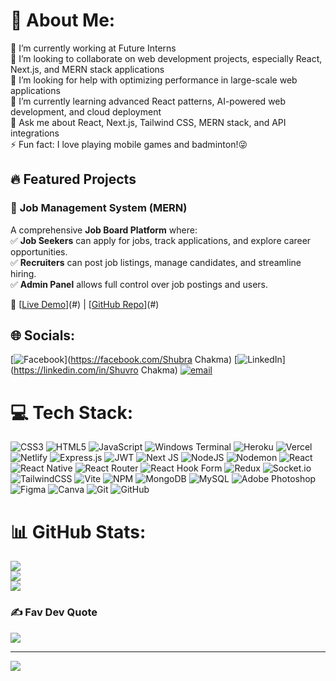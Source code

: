 # 💫 About Me:
🔭 I’m currently working at Future Interns  <br>👯 I’m looking to collaborate on web development projects, especially React, Next.js, and MERN stack applications  <br>🤝 I’m looking for help with optimizing performance in large-scale web applications  <br>🌱 I’m currently learning advanced React patterns, AI-powered web development, and cloud deployment  <br>💬 Ask me about React, Next.js, Tailwind CSS, MERN stack, and API integrations  <br>⚡ Fun fact: I love playing mobile games and badminton!😜  <br>

## 🔥 **Featured Projects**

### 🏢 **Job Management System** (MERN)  
A comprehensive **Job Board Platform** where:  
✅ **Job Seekers** can apply for jobs, track applications, and explore career opportunities.  
✅ **Recruiters** can post job listings, manage candidates, and streamline hiring.  
✅ **Admin Panel** allows full control over job postings and users.  

🔗 [[Live Demo](https://job-management-system-alpha.vercel.app/)](#) | [[GitHub Repo](https://github.com/ShuvroChakma/Job-Management-System.git)](#)  

## 🌐 Socials:
[![Facebook](https://img.shields.io/badge/Facebook-%231877F2.svg?logo=Facebook&logoColor=white)](https://facebook.com/Shubra Chakma) [![LinkedIn](https://img.shields.io/badge/LinkedIn-%230077B5.svg?logo=linkedin&logoColor=white)](https://linkedin.com/in/Shuvro Chakma) [![email](https://img.shields.io/badge/Email-D14836?logo=gmail&logoColor=white)](mailto:shubrachakma101@gmail.com) 

# 💻 Tech Stack:
![CSS3](https://img.shields.io/badge/css3-%231572B6.svg?style=for-the-badge&logo=css3&logoColor=white) ![HTML5](https://img.shields.io/badge/html5-%23E34F26.svg?style=for-the-badge&logo=html5&logoColor=white) ![JavaScript](https://img.shields.io/badge/javascript-%23323330.svg?style=for-the-badge&logo=javascript&logoColor=%23F7DF1E) ![Windows Terminal](https://img.shields.io/badge/Windows%20Terminal-%234D4D4D.svg?style=for-the-badge&logo=windows-terminal&logoColor=white) ![Heroku](https://img.shields.io/badge/heroku-%23430098.svg?style=for-the-badge&logo=heroku&logoColor=white) ![Vercel](https://img.shields.io/badge/vercel-%23000000.svg?style=for-the-badge&logo=vercel&logoColor=white) ![Netlify](https://img.shields.io/badge/netlify-%23000000.svg?style=for-the-badge&logo=netlify&logoColor=#00C7B7) ![Express.js](https://img.shields.io/badge/express.js-%23404d59.svg?style=for-the-badge&logo=express&logoColor=%2361DAFB) ![JWT](https://img.shields.io/badge/JWT-black?style=for-the-badge&logo=JSON%20web%20tokens) ![Next JS](https://img.shields.io/badge/Next-black?style=for-the-badge&logo=next.js&logoColor=white) ![NodeJS](https://img.shields.io/badge/node.js-6DA55F?style=for-the-badge&logo=node.js&logoColor=white) ![Nodemon](https://img.shields.io/badge/NODEMON-%23323330.svg?style=for-the-badge&logo=nodemon&logoColor=%BBDEAD) ![React](https://img.shields.io/badge/react-%2320232a.svg?style=for-the-badge&logo=react&logoColor=%2361DAFB) ![React Native](https://img.shields.io/badge/react_native-%2320232a.svg?style=for-the-badge&logo=react&logoColor=%2361DAFB) ![React Router](https://img.shields.io/badge/React_Router-CA4245?style=for-the-badge&logo=react-router&logoColor=white) ![React Hook Form](https://img.shields.io/badge/React%20Hook%20Form-%23EC5990.svg?style=for-the-badge&logo=reacthookform&logoColor=white) ![Redux](https://img.shields.io/badge/redux-%23593d88.svg?style=for-the-badge&logo=redux&logoColor=white) ![Socket.io](https://img.shields.io/badge/Socket.io-black?style=for-the-badge&logo=socket.io&badgeColor=010101) ![TailwindCSS](https://img.shields.io/badge/tailwindcss-%2338B2AC.svg?style=for-the-badge&logo=tailwind-css&logoColor=white) ![Vite](https://img.shields.io/badge/vite-%23646CFF.svg?style=for-the-badge&logo=vite&logoColor=white) ![NPM](https://img.shields.io/badge/NPM-%23CB3837.svg?style=for-the-badge&logo=npm&logoColor=white) ![MongoDB](https://img.shields.io/badge/MongoDB-%234ea94b.svg?style=for-the-badge&logo=mongodb&logoColor=white) ![MySQL](https://img.shields.io/badge/mysql-4479A1.svg?style=for-the-badge&logo=mysql&logoColor=white) ![Adobe Photoshop](https://img.shields.io/badge/adobe%20photoshop-%2331A8FF.svg?style=for-the-badge&logo=adobe%20photoshop&logoColor=white) ![Figma](https://img.shields.io/badge/figma-%23F24E1E.svg?style=for-the-badge&logo=figma&logoColor=white) ![Canva](https://img.shields.io/badge/Canva-%2300C4CC.svg?style=for-the-badge&logo=Canva&logoColor=white) ![Git](https://img.shields.io/badge/git-%23F05033.svg?style=for-the-badge&logo=git&logoColor=white) ![GitHub](https://img.shields.io/badge/github-%23121011.svg?style=for-the-badge&logo=github&logoColor=white)
# 📊 GitHub Stats:
![](https://github-readme-stats.vercel.app/api?username=ShuvroChakma&theme=dark&hide_border=false&include_all_commits=false&count_private=false)<br/>
![](https://nirzak-streak-stats.vercel.app/?user=ShuvroChakma&theme=dark&hide_border=false)<br/>
![](https://github-readme-stats.vercel.app/api/top-langs/?username=ShuvroChakma&theme=dark&hide_border=false&include_all_commits=false&count_private=false&layout=compact)

### ✍️ Fav Dev Quote
![](https://quotes-github-readme.vercel.app/api?type=horizontal&theme=radical)

---
[![](https://visitcount.itsvg.in/api?id=ShuvroChakma&icon=0&color=3)](https://visitcount.itsvg.in)

